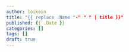 ```yaml
---
author: loikein
title: "{{ replace .Name "-" " " | title }}"
published: {{ .Date }}
categories: []
tags: []
draft: true
---
```

